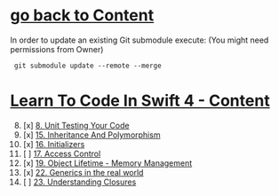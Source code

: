 # [go back to Content](https://github.com/c4arl0s)

In order to update an existing Git submodule execute: (You might need permissions from Owner)

```console
 git submodule update --remote --merge
```

# [Learn To Code In Swift 4 - Content](https://github.com/c4arl0s/LearnToCodeInSwift4#go-back-to-content)

8. [x] [8. Unit Testing Your Code](https://github.com/c4arl0s/LearnToCodeInSwift4ContentIndex#8-unit-testing-your-code)
15. [x] [15. Inheritance And Polymorphism](https://github.com/c4arl0s/LearnToCodeInSwift4ContentIndex#15-inheretance-and-polymorphism)
16. [x] [16. Initializers](https://github.com/c4arl0s/LearnToCodeInSwift4ContentIndex#16-initializers)
17. [ ] [17. Access Control](https://github.com/c4arl0s/LearnToCodeInSwift4ContentIndex#17-access-control)
19. [x] [19. Object Lifetime - Memory Management](https://github.com/c4arl0s/LearnToCodeInSwift4ContentIndex#19-object-lifetime-memory-management)
22. [x] [22. Generics in the real world](https://github.com/c4arl0s/LearnToCodeInSwift4ContentIndex#22-generics-in-the-real-world)
23. [ ] [23. Understanding Closures](https://github.com/c4arl0s/LearnToCodeInSwift4ContentIndex#23-understanding-closures)

